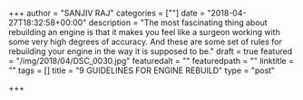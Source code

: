 +++
author = "SANJIV RAJ"
categories = [""]
date = "2018-04-27T18:32:58+00:00"
description = "The most fascinating thing about rebuilding an engine is that it makes you feel like a surgeon working with some very high degrees of accuracy. And these are some set of rules for rebuilding your engine in the way it is supposed to be."
draft = true
featured = "/img/2018/04/DSC_0030.jpg"
featuredalt = ""
featuredpath = ""
linktitle = ""
tags = []
title = "9 GUIDELINES FOR ENGINE REBUILD"
type = "post"

+++
